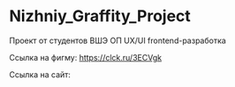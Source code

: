 # Nizhniy_Graffity_Project
Проект от студентов ВШЭ ОП UX/UI frontend-разработка

Ссылка на фигму: https://clck.ru/3ECVgk

Ссылка на сайт: 
